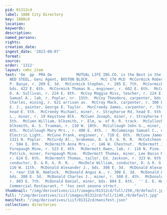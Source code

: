 ```yaml
---
pid: 01312cd
label: 1888 City Directory
key: 1888cd
location: 
keywords: 
description: 
named_persons: 
rights: 
creation_date: 
ingest_date: '2023-08-07'
format: 
source: 
order: '1312'
layout: cmhc_item
text: 'Oe  gp  PRA Oe           MUTUAL LIFE INS.CO. is the Best in the W Northwestern
  NED STEEL, Geni Agent, BOSTON BLOCK.     McC 176 McD  McCormick Robert, clk, C.
  P. Basye, r. 209 E. 3d.  McCormick Stephen, r. 205 E. 7th.  McCormick Thomas, miner,
  bds. 422 E. 6th.  McCormick Thomas N., engineer, r. 602 E. 6th.  McCoy John, bkkpr,
  D. A. Sullivan, r. 224 E. 8th.  McCoy Maggie Miss, teacher, r. 224 E. 8th.  McCoy
  Samuel A., lab, r. Poplar, nr. 15th.  McCoy Theodore, carpenter, bds. City Hotel.  McCracken
  Charles, mining, r. 621 arrison av.  McCray Mack, carpenter, r. 300 E. 6th.  McCreary
  E. J., painter, George E. Taylor.  MocCreedy James, carpenter, r. Strayhorse Rd,
  head E. 5th.  McCreedy Michael, miner, r. Strayhorse Rd, head E. 5th.  McCuen George
  L., miner, r. 19 Keystone Blk.  McCuen Joseph, miner, r. Strayhorse Rd, head E:
  5th.  McCuen William, blksmith, r. Elm, w. of R. R. track.  McCulloch David Henry,
  blksmith, A. S. Trueman, r. 110 W. 10th.  McCullough John G., miner, bds. 804 E.
  6th.  McCullough Mary Mrs., r. 400 E. 4th. :  McCummings Samuel C., engineer, Leadville
  Electric Light.  McCune Frank, engineer, r. 710 E. 6th.  McCune James, wiper, bds.
  1311 N. Poplar.  McCurdy Al., brakeman, D. & R. G. R. R.  McCutcheon Matthew, miner,
  r. 504 E. 8th.  McDermith Anna Mrs., r. 146 W. Chestnut.  McDermott J. W., miner,
  Forepaugh Mine, r. 523 E. 4th.  McDermott Owen, lab, r. 110 N. Pine.  McDermott
  Patrick, miner, Forepaugh Mine.  McDermott Thomas, miner, Lee Basin Mining Co.,
  r. 624 E. 6th.  McDermott Thomas, tailor, Ed. Jackson, r. 323 W. 6th.  McDole Sylvanus,
  conductor, D. & R. G. R. R. .  MecDole William, conductor, D. & R. G. R. R., r.
  116 W. 11th.  McDonald Alexander J., bds. 308 E. 3d.  McDonald Alexander L., miner,
  r. rear 310 N. Hemlock.  McDonald Angus A., r. 308 E. 3d.  McDonald Angus J., miner,
  bds. 308 E. 3d.  McDonald Charles J., miner, r. 508 E. 4th.  McDonald Daniel, miner,
  r. 803 E. 7th.  McDonald Daniel, miner, bds. 804 E. 6th.  '' E. E. HAYHURST, Propri
  Commercial Restaurant, * ‘tos zest seoona strect.       '
thumbnail: "/img/derivatives/iiif/images/01312cd/full/250,/0/default.jpg"
full: "/img/derivatives/iiif/images/01312cd/full/1140,/0/default.jpg"
manifest: "/img/derivatives/iiif/01312cd/manifest.json"
collection: directories
---
```

